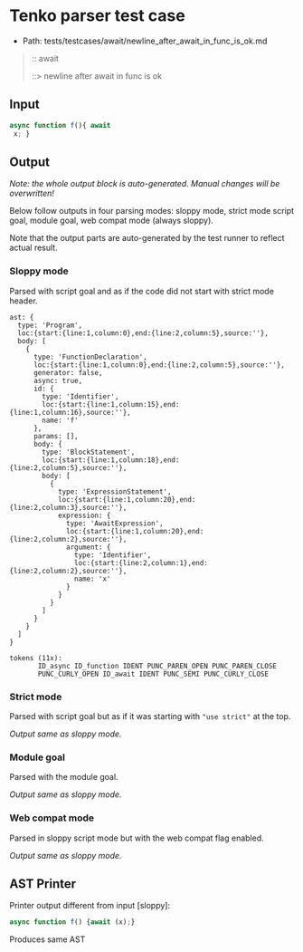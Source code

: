 # Tenko parser test case

- Path: tests/testcases/await/newline_after_await_in_func_is_ok.md

> :: await
>
> ::> newline after await in func is ok

## Input

`````js
async function f(){ await 
 x; }
`````

## Output

_Note: the whole output block is auto-generated. Manual changes will be overwritten!_

Below follow outputs in four parsing modes: sloppy mode, strict mode script goal, module goal, web compat mode (always sloppy).

Note that the output parts are auto-generated by the test runner to reflect actual result.

### Sloppy mode

Parsed with script goal and as if the code did not start with strict mode header.

`````
ast: {
  type: 'Program',
  loc:{start:{line:1,column:0},end:{line:2,column:5},source:''},
  body: [
    {
      type: 'FunctionDeclaration',
      loc:{start:{line:1,column:0},end:{line:2,column:5},source:''},
      generator: false,
      async: true,
      id: {
        type: 'Identifier',
        loc:{start:{line:1,column:15},end:{line:1,column:16},source:''},
        name: 'f'
      },
      params: [],
      body: {
        type: 'BlockStatement',
        loc:{start:{line:1,column:18},end:{line:2,column:5},source:''},
        body: [
          {
            type: 'ExpressionStatement',
            loc:{start:{line:1,column:20},end:{line:2,column:3},source:''},
            expression: {
              type: 'AwaitExpression',
              loc:{start:{line:1,column:20},end:{line:2,column:2},source:''},
              argument: {
                type: 'Identifier',
                loc:{start:{line:2,column:1},end:{line:2,column:2},source:''},
                name: 'x'
              }
            }
          }
        ]
      }
    }
  ]
}

tokens (11x):
       ID_async ID_function IDENT PUNC_PAREN_OPEN PUNC_PAREN_CLOSE
       PUNC_CURLY_OPEN ID_await IDENT PUNC_SEMI PUNC_CURLY_CLOSE
`````

### Strict mode

Parsed with script goal but as if it was starting with `"use strict"` at the top.

_Output same as sloppy mode._

### Module goal

Parsed with the module goal.

_Output same as sloppy mode._

### Web compat mode

Parsed in sloppy script mode but with the web compat flag enabled.

_Output same as sloppy mode._

## AST Printer

Printer output different from input [sloppy]:

````js
async function f() {await (x);}
````

Produces same AST
